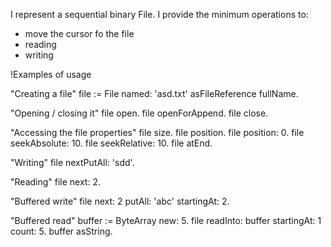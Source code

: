 I represent a sequential binary File. I provide the minimum operations to:- move the cursor fo the file- reading- writing!Examples of usage"Creating a file"file := File named: 'asd.txt' asFileReference fullName."Opening / closing it"file open.file openForAppend.file close."Accessing the file properties"file size.file position.file position: 0.file seekAbsolute: 10.file seekRelative: 10.file atEnd."Writing"file nextPutAll: 'sdd'."Reading"file next: 2."Buffered write"file next: 2 putAll: 'abc' startingAt: 2."Buffered read"buffer := ByteArray new: 5.file readInto: buffer startingAt: 1 count: 5.buffer asString.